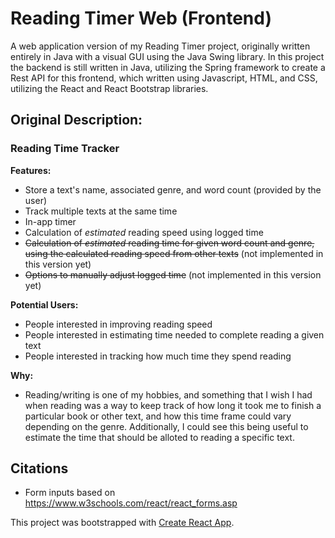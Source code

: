 # Reading Timer Web (Frontend)
A web application version of my Reading Timer project, originally written
entirely in Java with a visual GUI using the Java Swing library. In this project
the backend is still written in Java, utilizing the Spring framework to create a Rest API for
this frontend, which written using Javascript, HTML, and CSS, utilizing the React and React Bootstrap libraries.


## Original Description:

### Reading Time Tracker

**Features:**
- Store a text's name, associated genre, and
  word count (provided by the user)
- Track multiple texts at the same time
- In-app timer
- Calculation of *estimated* reading speed using logged time
- ~~Calculation of *estimated* reading time for given word count and genre, using
  the calculated reading speed from other texts~~ (not implemented in this version yet)
- ~~Options to manually adjust logged time~~ (not implemented in this version yet)

**Potential Users:**

- People interested in improving reading speed
- People interested in estimating time needed to complete
  reading a given text
- People interested in tracking how much time they spend reading

**Why:**

* Reading/writing is one of my hobbies, and something that I wish
  I had when reading was a way to keep track of how long it took me to finish
  a particular book or other text, and how this time frame could vary depending on the genre.
  Additionally, I could see this being useful to estimate the time that should be alloted
  to reading a specific text.




## Citations

* Form inputs based on https://www.w3schools.com/react/react_forms.asp


This project was bootstrapped with [Create React App](https://github.com/facebook/create-react-app).

